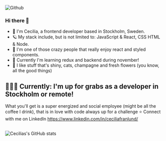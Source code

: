 ![Github](https://user-images.githubusercontent.com/105229808/200346827-71fa35bc-f651-4654-b18b-b8a24ae51d40.png)

### Hi there 👋

- 👋 I'm Cecilia, a frontend developer based in Stockholm, Sweden.
- 🪐 My stack include, but is not limited to: JavaScript & React, CSS HTML & Node.
- 👻 I'm one of those crazy people that really enjoy react and styled components.
- 🌱 Currently I'm learning redux and backend during november!
- 💎 I like stuff that's shiny, cats, champagne and fresh flowers (you know, all the good things)


## 🙋🏻‍♀️ Currently: I'm up for grabs as a developer in Stockholm or remote!
What you'll get is a super energized and social employee (might be all the coffee I drink), that is in love
with code always up for a challenge ⭐️
Connect with me on LinkedIn https://www.linkedin.com/in/ceciliafranlund/

##
![Cecilias's GitHub stats](https://github-readme-stats.vercel.app/api?username=sneezan&show_icons=true&theme=transparent)
<!--
**Sneezan/Sneezan** is a ✨ _special_ ✨ repository because its `README.md` (this file) appears on your GitHub profile.

Here are some ideas to get you started:

- 🔭 I’m currently working on ...
- 🌱 I’m currently learning ...
- 👯 I’m looking to collaborate on ...
- 🤔 I’m looking for help with ...
- 💬 Ask me about ...
- 📫 How to reach me: ...
- 😄 Pronouns: ...
- ⚡ Fun fact: ...
-->

